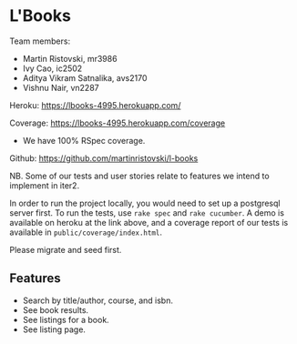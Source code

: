 # L'Books

Team members:
- Martin Ristovski, mr3986
- Ivy Cao, ic2502
- Aditya Vikram Satnalika, avs2170
- Vishnu Nair, vn2287

Heroku: https://lbooks-4995.herokuapp.com/

Coverage: https://lbooks-4995.herokuapp.com/coverage
* We have 100% RSpec coverage.

Github: https://github.com/martinristovski/l-books

NB. Some of our tests and user stories relate to features we intend to implement in iter2.

In order to run the project locally, you would need to set up a postgresql server first. To run the tests, use `rake spec` and `rake cucumber`. A demo is available on heroku at the link above, and a coverage report of our tests is available in `public/coverage/index.html`.

Please migrate and seed first.

## Features

* Search by title/author, course, and isbn.
* See book results.
* See listings for a book.
* See listing page.